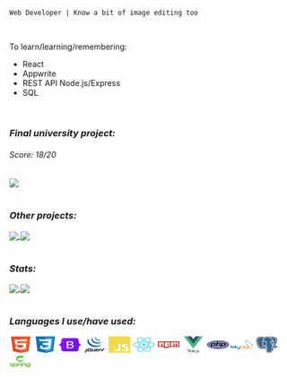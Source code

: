 <!-- template 
<img align="center" alt="AngularJS" height="30" width="40" src=""> 

github stats running on: 
  https://vercel.com/dashboard

-->

`Web Developer | Know a bit of image editing too`

<br>

To learn/learning/remembering:
* React
* Appwrite
* REST API Node.js/Express
* SQL 

<br>

### _**Final university project:**_
###### Score: 18/20
<div align="left">
  <a href="https://github.com/AndMJ/ptm_frontend">
    <img align="center" height="120" src="https://github-readme-stats-one-rose-11.vercel.app/api/pin/?username=AndMJ&repo=ptm_frontend&theme=dark&show_owner=true">
  </a>
</div>

<br>

### _**Other projects:**_
<div align="left" style="display: inline_block">
  <a href="https://github.com/AndMJ/carvasound">
    <img align="center" height="140" src="https://github-readme-stats-one-rose-11.vercel.app/api/pin/?username=AndMJ&repo=carvasound&theme=dark&show_owner=true">
  </a>
  <a href="https://github.com/AndMJ/my-portfolio">
    <img align="center" height="140" src="https://github-readme-stats-one-rose-11.vercel.app/api/pin/?username=AndMJ&repo=my-portfolio&theme=dark&show_owner=true">
  </a>
</div>

<br>

### _**Stats:**_
<div align="left">
  <a href="#stats">
    <img align="center" height="180" src="https://github-readme-stats-one-rose-11.vercel.app/api?username=AndMJ&show_icons=true&theme=dark&icon_color=1e90ff">
  </a>
  <a href="#stats">
    <img align="center" height="180" src="https://github-readme-stats-one-rose-11.vercel.app/api/top-langs/?username=AndMJ&layout=compact&card_width=320&theme=dark#gh-dark-mode-only">
  </a>
</div>

<br>

### _**Languages I use/have used:**_
<div style="display: inline_block">
  <img align="center" alt="HTML" height="30" width="40" src="https://raw.githubusercontent.com/devicons/devicon/master/icons/html5/html5-original.svg">
  <img align="center" alt="CSS" height="30" width="40" src="https://raw.githubusercontent.com/devicons/devicon/master/icons/css3/css3-original.svg">
  <img align="center" alt="Bootstrap" height="30" width="40" src="https://github.com/devicons/devicon/blob/master/icons/bootstrap/bootstrap-original.svg">
  <img align="center" alt="JQuery" height="30" width="40" src="https://github.com/devicons/devicon/blob/master/icons/jquery/jquery-original-wordmark.svg">
  <img align="center" alt="Js" height="30" width="40" src="https://raw.githubusercontent.com/devicons/devicon/master/icons/javascript/javascript-plain.svg">
  <img align="center" alt="ReactJS" height="30" width="40" src="https://raw.githubusercontent.com/devicons/devicon/master/icons/react/react-original.svg">
  
  <img align="center" alt="npm" height="30" width="40" src="https://github.com/devicons/devicon/blob/master/icons/npm/npm-original-wordmark.svg">
  <img align="center" alt="VueJS" height="30" width="40" src="https://github.com/devicons/devicon/blob/master/icons/vuejs/vuejs-original-wordmark.svg">
  <img align="center" alt="PHP" height="30" width="40" src="https://github.com/devicons/devicon/blob/master/icons/php/php-original.svg">
  <img align="center" alt="SQL" height="30" width="40" src="https://github.com/devicons/devicon/blob/master/icons/mysql/mysql-original-wordmark.svg">
  <img align="center" alt="PostgreSQL" height="30" width="40" src="https://github.com/devicons/devicon/blob/master/icons/postgresql/postgresql-original.svg">
  <img align="center" alt="JavaSpringBoot" height="30" width="40" src="https://github.com/devicons/devicon/blob/master/icons/spring/spring-original-wordmark.svg">
</div>
